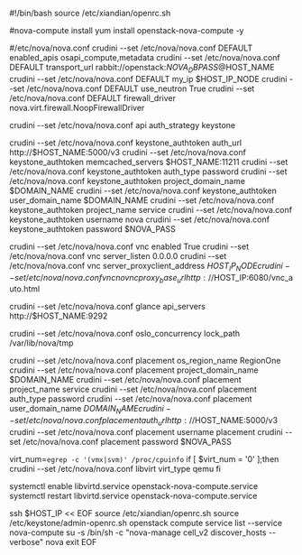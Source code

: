 #!/bin/bash
source /etc/xiandian/openrc.sh

#nova-compute install
yum install openstack-nova-compute -y

#/etc/nova/nova.conf
crudini --set /etc/nova/nova.conf DEFAULT enabled_apis osapi_compute,metadata
crudini --set /etc/nova/nova.conf DEFAULT transport_url rabbit://openstack:$NOVA_DBPASS@$HOST_NAME
crudini --set /etc/nova/nova.conf DEFAULT my_ip $HOST_IP_NODE
crudini --set /etc/nova/nova.conf DEFAULT use_neutron True
crudini --set /etc/nova/nova.conf DEFAULT firewall_driver nova.virt.firewall.NoopFirewallDriver

crudini --set /etc/nova/nova.conf api auth_strategy keystone

crudini --set /etc/nova/nova.conf keystone_authtoken auth_url http://$HOST_NAME:5000/v3
crudini --set /etc/nova/nova.conf keystone_authtoken memcached_servers $HOST_NAME:11211
crudini --set /etc/nova/nova.conf keystone_authtoken auth_type password
crudini --set /etc/nova/nova.conf keystone_authtoken project_domain_name $DOMAIN_NAME
crudini --set /etc/nova/nova.conf keystone_authtoken user_domain_name $DOMAIN_NAME
crudini --set /etc/nova/nova.conf keystone_authtoken project_name service
crudini --set /etc/nova/nova.conf keystone_authtoken username nova
crudini --set /etc/nova/nova.conf keystone_authtoken password $NOVA_PASS

crudini --set /etc/nova/nova.conf vnc enabled True
crudini --set /etc/nova/nova.conf vnc server_listen 0.0.0.0
crudini --set /etc/nova/nova.conf vnc server_proxyclient_address $HOST_IP_NODE
crudini --set /etc/nova/nova.conf vnc novncproxy_base_url http://$HOST_IP:6080/vnc_auto.html

crudini --set /etc/nova/nova.conf glance api_servers http://$HOST_NAME:9292

crudini --set /etc/nova/nova.conf oslo_concurrency lock_path /var/lib/nova/tmp

crudini --set /etc/nova/nova.conf placement os_region_name RegionOne
crudini --set /etc/nova/nova.conf placement project_domain_name $DOMAIN_NAME
crudini --set /etc/nova/nova.conf placement project_name service
crudini --set /etc/nova/nova.conf placement auth_type password
crudini --set /etc/nova/nova.conf placement user_domain_name $DOMAIN_NAME
crudini --set /etc/nova/nova.conf placement auth_url http://$HOST_NAME:5000/v3
crudini --set /etc/nova/nova.conf placement username placement
crudini --set /etc/nova/nova.conf placement password $NOVA_PASS

virt_num=`egrep -c '(vmx|svm)' /proc/cpuinfo`
if [ $virt_num = '0' ];then
​	crudini --set /etc/nova/nova.conf libvirt virt_type  qemu
fi

systemctl enable libvirtd.service openstack-nova-compute.service
systemctl restart libvirtd.service openstack-nova-compute.service

ssh $HOST_IP << EOF
source /etc/xiandian/openrc.sh
source /etc/keystone/admin-openrc.sh
openstack compute service list --service nova-compute
su -s /bin/sh -c "nova-manage cell_v2 discover_hosts --verbose" nova
exit
EOF
